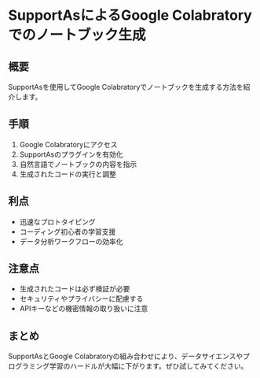 # SupportAsによるGoogle Colabratoryでのノートブック生成

## 概要

SupportAsを使用してGoogle Colabratoryでノートブックを生成する方法を紹介します。

## 手順

1. Google Colabratoryにアクセス
2. SupportAsのプラグインを有効化
3. 自然言語でノートブックの内容を指示
4. 生成されたコードの実行と調整

## 利点

- 迅速なプロトタイピング
- コーディング初心者の学習支援
- データ分析ワークフローの効率化

## 注意点

- 生成されたコードは必ず検証が必要
- セキュリティやプライバシーに配慮する
- APIキーなどの機密情報の取り扱いに注意

## まとめ

SupportAsとGoogle Colabratoryの組み合わせにより、データサイエンスやプログラミング学習のハードルが大幅に下がります。ぜひ試してみてください。